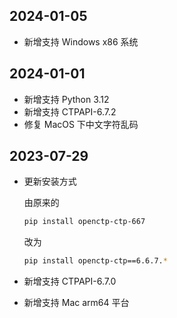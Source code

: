 ## 2024-01-05

- 新增支持 Windows x86 系统

## 2024-01-01

- 新增支持 Python 3.12
- 新增支持 CTPAPI-6.7.2
- 修复 MacOS 下中文字符乱码

## 2023-07-29

- 更新安装方式

  由原来的
    ```bash
    pip install openctp-ctp-667
    ```
  改为
    ```bash
    pip install openctp-ctp==6.6.7.*
    ```
- 新增支持 CTPAPI-6.7.0
- 新增支持 Mac arm64 平台